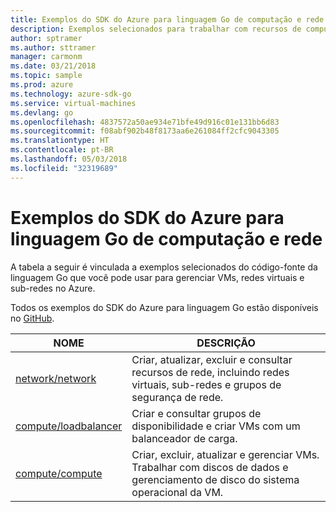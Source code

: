 ```yaml
---
title: Exemplos do SDK do Azure para linguagem Go de computação e rede
description: Exemplos selecionados para trabalhar com recursos de computação como VMs e redes virtuais do SDK do Azure para linguagem Go.
author: sptramer
ms.author: sttramer
manager: carmonm
ms.date: 03/21/2018
ms.topic: sample
ms.prod: azure
ms.technology: azure-sdk-go
ms.service: virtual-machines
ms.devlang: go
ms.openlocfilehash: 4837572a50ae934e71bfe49d916c01e131bb6d83
ms.sourcegitcommit: f08abf902b48f8173aa6e261084ff2cfc9043305
ms.translationtype: HT
ms.contentlocale: pt-BR
ms.lasthandoff: 05/03/2018
ms.locfileid: "32319689"
---
```

# <a name="azure-sdk-for-go-samples-for-compute-and-networking"></a>Exemplos do SDK do Azure para linguagem Go de computação e rede

A tabela a seguir é vinculada a exemplos selecionados do código-fonte da linguagem Go que você pode usar para gerenciar VMs, redes virtuais e sub-redes no Azure. 

Todos os exemplos do SDK do Azure para linguagem Go estão disponíveis no [GitHub](https://github.com/Azure-Samples/azure-sdk-for-go-samples).

| NOME | DESCRIÇÃO |
|------|-------------|
| [network/network](https://github.com/Azure-Samples/azure-sdk-for-go-samples/blob/master/network/network.go) | Criar, atualizar, excluir e consultar recursos de rede, incluindo redes virtuais, sub-redes e grupos de segurança de rede. |
| [compute/loadbalancer](https://github.com/Azure-Samples/azure-sdk-for-go-samples/blob/master/compute/loadbalancer.go) | Criar e consultar grupos de disponibilidade e criar VMs com um balanceador de carga. |
| [compute/compute](https://github.com/Azure-Samples/azure-sdk-for-go-samples/blob/master/compute/compute.go) | Criar, excluir, atualizar e gerenciar VMs. Trabalhar com discos de dados e gerenciamento de disco do sistema operacional da VM. |
